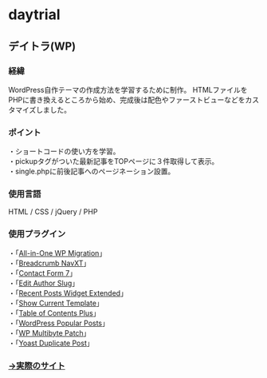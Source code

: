 # daytrial
## デイトラ(WP)

### 経緯
WordPress自作テーマの作成方法を学習するために制作。
HTMLファイルをPHPに書き換えるところから始め、完成後は配色やファーストビューなどをカスタマイズしました。

### ポイント
・ショートコードの使い方を学習｡<br>
・pickupタグがついた最新記事をTOPページに３件取得して表示｡<br>
・single.phpに前後記事へのページネーション設置｡<br>

### 使用言語
HTML / CSS / jQuery / PHP

### 使用プラグイン
・「[All-in-One WP Migration](https://servmask.com/)」<br>
・「[Breadcrumb NavXT](https://mtekk.us/code/breadcrumb-navxt/)」<br>
・「[Contact Form 7](https://contactform7.com/)」<br>
・「[Edit Author Slug](https://ja.wordpress.org/plugins/edit-author-slug/)」<br>
・「[Recent Posts Widget Extended](https://www.theme-junkie.com/plugins/recent-posts-widget-extended/)」<br>
・「[Show Current Template](https://ja.wordpress.org/plugins/show-current-template/)」<br>
・「[Table of Contents Plus](https://ja.wordpress.org/plugins/table-of-contents-plus/)」<br>
・「[WordPress Popular Posts](https://ja.wordpress.org/plugins/wordpress-popular-posts/)」<br>
・「[WP Multibyte Patch](https://ja.wordpress.org/plugins/wp-multibyte-patch/)」<br>
・「[Yoast Duplicate Post](https://yoast.com/wordpress/plugins/duplicate-post/)」

### [→実際のサイト](https://30daytrial.tosshii-portfolio.com/)
